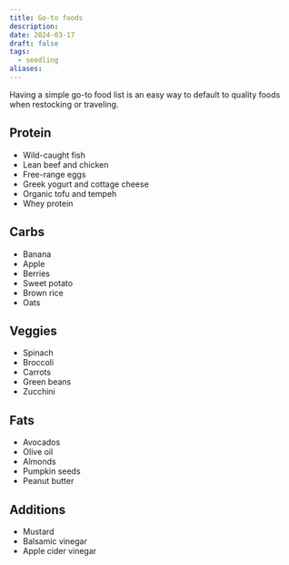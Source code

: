```yaml
---
title: Go-to foods
description: 
date: 2024-03-17
draft: false
tags:
  - seedling
aliases:
---
```


Having a simple go-to food list is an easy way to default to quality foods when restocking or traveling.

## Protein

- Wild-caught fish
- Lean beef and chicken
- Free-range eggs
- Greek yogurt and cottage cheese
- Organic tofu and tempeh
- Whey protein

## Carbs

- Banana
- Apple
- Berries
- Sweet potato
- Brown rice
- Oats

## Veggies

- Spinach
- Broccoli
- Carrots
- Green beans
- Zucchini 

## Fats

- Avocados
- Olive oil
- Almonds
- Pumpkin seeds
- Peanut butter

## Additions

- Mustard
- Balsamic vinegar
- Apple cider vinegar

